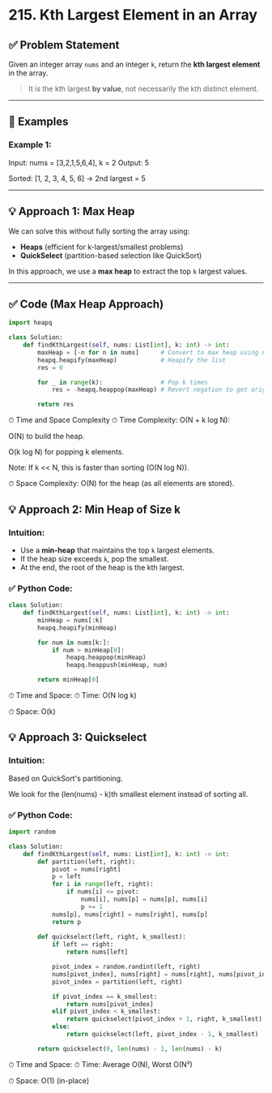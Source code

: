 # 215. Kth Largest Element in an Array

## ✅ Problem Statement

Given an integer array `nums` and an integer `k`, return the **kth largest element** in the array.

> It is the kth largest **by value**, not necessarily the kth distinct element.

---

## 🧪 Examples

### Example 1:
Input: nums = [3,2,1,5,6,4], k = 2
Output: 5

Sorted: [1, 2, 3, 4, 5, 6] → 2nd largest = 5

---

## 💡  Approach 1: Max Heap 

We can solve this without fully sorting the array using:
- **Heaps** (efficient for k-largest/smallest problems)
- **QuickSelect** (partition-based selection like QuickSort)

In this approach, we use a **max heap** to extract the top `k` largest values.

---

## ✅ Code (Max Heap Approach)

```python
import heapq

class Solution:
    def findKthLargest(self, nums: List[int], k: int) -> int:
        maxHeap = [-n for n in nums]      # Convert to max heap using negation
        heapq.heapify(maxHeap)            # Heapify the list
        res = 0

        for _ in range(k):                # Pop k times
            res = -heapq.heappop(maxHeap) # Revert negation to get original value

        return res
```
⏱ Time and Space Complexity
⏱ Time Complexity:
O(N + k log N):

O(N) to build the heap.

O(k log N) for popping k elements.

Note: If k << N, this is faster than sorting (O(N log N)).

⏱ Space Complexity:
O(N) for the heap (as all elements are stored).

## 💡 Approach 2: Min Heap of Size k

### Intuition:
- Use a **min-heap** that maintains the top `k` largest elements.
- If the heap size exceeds `k`, pop the smallest.
- At the end, the root of the heap is the kth largest.

### ✅ Python Code:
```python
class Solution:
    def findKthLargest(self, nums: List[int], k: int) -> int:
        minHeap = nums[:k]
        heapq.heapify(minHeap)

        for num in nums[k:]:
            if num > minHeap[0]:
                heapq.heappop(minHeap)
                heapq.heappush(minHeap, num)

        return minHeap[0]
```
⏱ Time and Space:
⏱ Time: O(N log k)

⏱ Space: O(k)

## 💡 Approach 3: Quickselect
### Intuition:
Based on QuickSort's partitioning.

We look for the (len(nums) - k)th smallest element instead of sorting all.

### ✅ Python Code:
```python
import random

class Solution:
    def findKthLargest(self, nums: List[int], k: int) -> int:
        def partition(left, right):
            pivot = nums[right]
            p = left
            for i in range(left, right):
                if nums[i] <= pivot:
                    nums[i], nums[p] = nums[p], nums[i]
                    p += 1
            nums[p], nums[right] = nums[right], nums[p]
            return p
        
        def quickselect(left, right, k_smallest):
            if left == right:
                return nums[left]

            pivot_index = random.randint(left, right)
            nums[pivot_index], nums[right] = nums[right], nums[pivot_index]
            pivot_index = partition(left, right)

            if pivot_index == k_smallest:
                return nums[pivot_index]
            elif pivot_index < k_smallest:
                return quickselect(pivot_index + 1, right, k_smallest)
            else:
                return quickselect(left, pivot_index - 1, k_smallest)

        return quickselect(0, len(nums) - 1, len(nums) - k)
```
⏱ Time and Space:
⏱ Time: Average O(N), Worst O(N²)

⏱ Space: O(1) (in-place)

